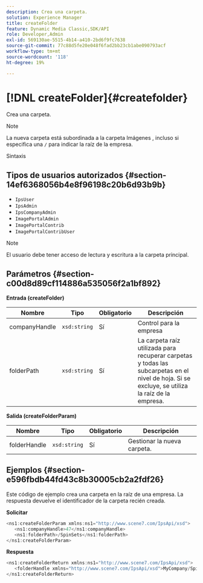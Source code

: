 ```yaml
---
description: Crea una carpeta.
solution: Experience Manager
title: createFolder
feature: Dynamic Media Classic,SDK/API
role: Developer,Admin
exl-id: 569130ae-5515-4b14-a410-2bd6f9fc7638
source-git-commit: 77c88d5fe20e048f6fad2bb23cb1abe090793acf
workflow-type: tm+mt
source-wordcount: '118'
ht-degree: 19%

---
```


# [!DNL createFolder]{#createfolder}

Crea una carpeta.

>[!NOTE]
>
>La nueva carpeta está subordinada a la carpeta Imágenes , incluso si especifica una `/` para indicar la raíz de la empresa.

Sintaxis

## Tipos de usuarios autorizados {#section-14ef6368056b4e8f96198c20b6d93b9b}

* `IpsUser`
* `IpsAdmin`
* `IpsCompanyAdmin`
* `ImagePortalAdmin`
* `ImagePortalContrib`
* `ImagePortalContribUser`

>[!NOTE]
>
>El usuario debe tener acceso de lectura y escritura a la carpeta principal.

## Parámetros {#section-c00d8d89cf114886a535056f2a1bf892}

**Entrada (createFolder)**

| Nombre | Tipo | Obligatorio | Descripción |
|---|---|---|---|
| companyHandle | `xsd:string` | Sí | Control para la empresa |
| folderPath | `xsd:string` | Sí | La carpeta raíz utilizada para recuperar carpetas y todas las subcarpetas en el nivel de hoja. Si se excluye, se utiliza la raíz de la empresa. |

**Salida (createFolderParam)**

| Nombre | Tipo | Obligatorio | Descripción |
|---|---|---|---|
| folderHandle | `xsd:string` | Sí | Gestionar la nueva carpeta. |

## Ejemplos {#section-e596fbdb44fd43c8b30005cb2a2fdf26}

Este código de ejemplo crea una carpeta en la raíz de una empresa. La respuesta devuelve el identificador de la carpeta recién creada.

**Solicitar**

```java
<ns1:createFolderParam xmlns:ns1="http://www.scene7.com/IpsApi/xsd">
   <ns1:companyHandle>47</ns1:companyHandle>
   <ns1:folderPath>/SpinSets</ns1:folderPath>
</ns1:createFolderParam>
```

**Respuesta**

```java
<ns1:createFolderReturn xmlns:ns1="http://www.scene7.com/IpsApi/xsd">
   <folderHandle xmlns="http://www.scene7.com/IpsApi/xsd">MyCompany/SpinSets/</folderHandle>
</ns1:createFolderReturn>
```
